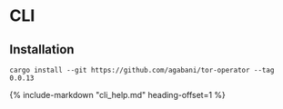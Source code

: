 # CLI

## Installation

```
cargo install --git https://github.com/agabani/tor-operator --tag 0.0.13
```

{%
   include-markdown "cli_help.md"
   heading-offset=1
%}
